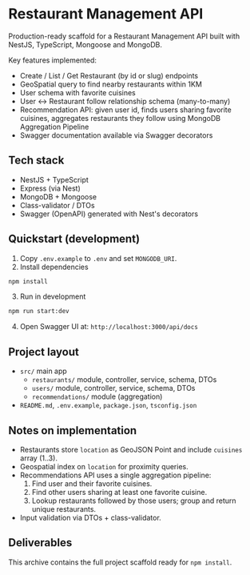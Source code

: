 # Restaurant Management API

Production-ready scaffold for a Restaurant Management API built with NestJS, TypeScript, Mongoose and MongoDB.

Key features implemented:
- Create / List / Get Restaurant (by id or slug) endpoints
- GeoSpatial query to find nearby restaurants within 1KM
- User schema with favorite cuisines
- User <-> Restaurant follow relationship schema (many-to-many)
- Recommendation API: given user id, finds users sharing favorite cuisines, aggregates restaurants they follow using MongoDB Aggregation Pipeline
- Swagger documentation available via Swagger decorators

## Tech stack
- NestJS + TypeScript
- Express (via Nest)
- MongoDB + Mongoose
- Class-validator / DTOs
- Swagger (OpenAPI) generated with Nest's decorators

## Quickstart (development)
1. Copy `.env.example` to `.env` and set `MONGODB_URI`.
2. Install dependencies
```bash
npm install
```
3. Run in development
```bash
npm run start:dev
```
4. Open Swagger UI at: `http://localhost:3000/api/docs`

## Project layout
- `src/` main app
  - `restaurants/` module, controller, service, schema, DTOs
  - `users/` module, controller, service, schema, DTOs
  - `recommendations/` module (aggregation)
- `README.md`, `.env.example`, `package.json`, `tsconfig.json`

## Notes on implementation
- Restaurants store `location` as GeoJSON Point and include `cuisines` array (1..3).
- Geospatial index on `location` for proximity queries.
- Recommendations API uses a single aggregation pipeline:
  1. Find user and their favorite cuisines.
  2. Find other users sharing at least one favorite cuisine.
  3. Lookup restaurants followed by those users; group and return unique restaurants.
- Input validation via DTOs + class-validator.

## Deliverables
This archive contains the full project scaffold ready for `npm install`.

